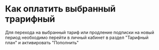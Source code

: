 # Как оплатить выбранный трарифный

Для перехода на выбранный тариф или продление подписки на новый период необходимо перейти в личный кабинет в раздел "Тарифный план" и активировать "Пополнить"
